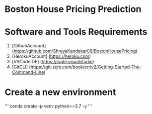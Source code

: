 # Boston House Pricing Prediction

# Software and Tools Requirements

1. [GithubAccount] (https://github.com/ShreyaKandekar08/BostonHousePricing)
2. [HerokuAccount] (https://heroku.com)
3. [VSCodeIDE] (https://code.visualstudio)
4. [GitCLI] (https://git-scm.com/book/en/v2/Getting-Started-The-Command-Line)

# Create a new environment
'''
    conda create -p venv python==3.7 -y
'''


